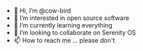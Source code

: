- 👋 Hi, I’m @cow-bird
- 👀 I’m interested in open source software
- 🌱 I’m currently learning everything
- 💞️ I’m looking to collaborate on Serenity OS
- 📫 How to reach me ... please don't

<!---
cow-bird/cow-bird is a ✨ special ✨ repository because its `README.md` (this file) appears on your GitHub profile.
You can click the Preview link to take a look at your changes.
--->
